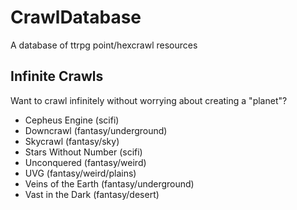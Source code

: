 # CrawlDatabase
A database of ttrpg point/hexcrawl resources

## Infinite Crawls
Want to crawl infinitely without worrying about creating a "planet"?

- Cepheus Engine (scifi)
- Downcrawl (fantasy/underground)
- Skycrawl (fantasy/sky)
- Stars Without Number (scifi)
- Unconquered (fantasy/weird)
- UVG (fantasy/weird/plains)
- Veins of the Earth (fantasy/underground)
- Vast in the Dark (fantasy/desert)

